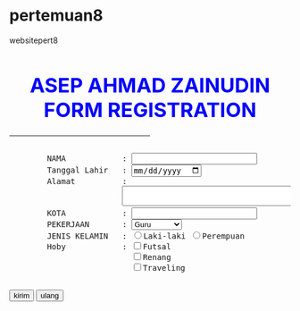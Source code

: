# pertemuan8
websitepert8
<html> 
<head><title>Latihan Pembuatan Form</title></head> 
<body> 
<!--NAMA, TANGGAL LAHIR, ALAMAT, KOTA, PEKERJAAN, JENIS KELAMIN, HOBBY.--> 
<form> 
<div style="text-align:center">
<font size= 4 color="blue"><H1> ASEP AHMAD ZAINUDIN FORM REGISTRATION</H1></font>
</div>
<hr color="blue" size=3 width=50% align="JUSTIFY"><font size= 4 color="red"></font>
<PRE> 
        NAMA            : <input type="text" size="25" name="nama"> 
        Tanggal Lahir   : <input type= "date" Date = "tgl">
        Alamat          : 
                        <textarea name="Alamat" rows="2" cols="50"></textarea>
        KOTA            : <input type="text" size="25" name="kota">
        PEKERJAAN       : <select name=pekerjaan> 
                            <option value="Guru">Guru</option> 
                            <option value="Buruh Tani">Buruh Tani</option> 
                            <option value="Pengusaha">Pengusaha</option> 
                            <option value="Pedagang">Pedagang</option> 
                            <option value="Artis">Artis</option> 
                            </select>
        JENIS KELAMIN   : <input type="radio" name="jkel" value="Laki-laki">Laki-laki <input type="radio" name="jkel" value="Perempuan">Perempuan  
        Hoby            : <input type="checkbox" name="hoby" value="Futsal">Futsal
                          <input type="checkbox" name="hoby" value="Renang">Renang 
                          <input type="checkbox" name="hoby" value="Traveling">Traveling  
</PRE> 
<BR> 
    <div style="text-align:left">
        <input type="submit" value="kirim"> 
        <input type="reset" value="ulang"> 
    </div>
                        
</form> 
</body> 
</html> 
